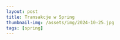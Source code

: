 ```yaml
---
layout: post
title: Transakcje w Spring
thumbnail-img: /assets/img/2024-10-25.jpg
tags: [spring]
---
```

